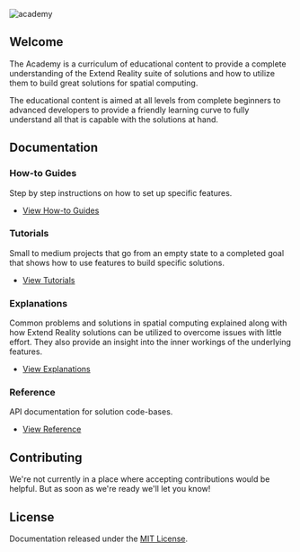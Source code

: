![academy](https://user-images.githubusercontent.com/1029673/66832578-1a5a6800-ef52-11e9-9120-a8aea2361e5e.png)

## Welcome

The Academy is a curriculum of educational content to provide a complete understanding of the Extend Reality suite of solutions and how to utilize them to build great solutions for spatial computing.

The educational content is aimed at all levels from complete beginners to advanced developers to provide a friendly learning curve to fully understand all that is capable with the solutions at hand.

## Documentation

### How-to Guides

Step by step instructions on how to set up specific features.

* [View How-to Guides](Documentation/HowToGuides/README.md)

### Tutorials

Small to medium projects that go from an empty state to a completed goal that shows how to use features to build specific solutions.

* [View Tutorials](Documentation/Tutorials/README.md)

### Explanations

Common problems and solutions in spatial computing explained along with how Extend Reality solutions can be utilized to overcome issues with little effort. They also provide an insight into the inner workings of the underlying features.

* [View Explanations](Documentation/Explanations/README.md)

### Reference

API documentation for solution code-bases.

* [View Reference](Documentation/Reference/README.md)

## Contributing

We're not currently in a place where accepting contributions would be helpful. But as soon as we're ready we'll let you know!

## License

Documentation released under the [MIT License].

[MIT License]: LICENSE.md
